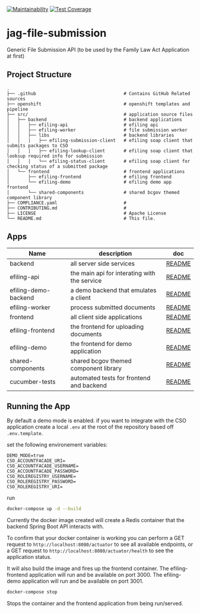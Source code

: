 [![Maintainability](https://api.codeclimate.com/v1/badges/4078a74ee2bb4d400fd9/maintainability)](https://codeclimate.com/github/bcgov/jag-file-submission/maintainability) [![Test Coverage](https://api.codeclimate.com/v1/badges/4078a74ee2bb4d400fd9/test_coverage)](https://codeclimate.com/github/bcgov/jag-file-submission/test_coverage)

# jag-file-submission

Generic File Submission API (to be used by the Family Law Act Application at first)

## Project Structure

    .
    ├── .github                                 # Contains GitHub Related sources
    ├── openshift                               # openshift templates and pipeline
    ├── src/                                    # application source files
    │   ├── backend                             # backend applications
    │   │   ├── efiling-api                     # efiling api
    │   │   ├── efiling-worker                  # file submission worker
    │   │   ├── libs                            # backend libraries
    │   │   |   ├── efiling-submission-client   # efiling soap client that submits packages to CSO
    │   │   |   ├── efiling-lookup-client       # efiling soap client that looksup required info for submission
    │   │   |   └── efiling-status-client       # efiling soap client for checking status of a submitted package
    │   └── frontend                            # frontend applications
    │       ├── efiling-frontend                # efiling frontend
    │       └── efiling-demo                    # efiling demo app frontend
    │       └── shared-components               # shared bcgov themed component library
    ├── COMPLIANCE.yaml                         #
    ├── CONTRIBUTING.md                         #
    ├── LICENSE                                 # Apache License
    └── README.md                               # This file.

## Apps

| Name | description | doc |
| ---- | ----------- | --- |
| backend | all server side services | [README](src/backend/README.md) |
| efiling-api | the main api for interating with the service | [README](src/backend/efiling-api/README.md) |
| efiling-demo-backend | a demo backend that emulates a client | [README](src/backend/efiling-backend-demo/README.md) |
| efiling-worker | process submitted documents | [README](src/backend/efiling-worker/README.md) |
| frontend | all client side applications | [README](src/frontend/README.md) |
| efiling-frontend | the frontend for uploading documents | [README](src/frontend/efiling-frontend/README.md) |
| efiling-demo | the frontend for demo application | [README](src/frontend/efiling-demo/README.md) |
| shared-components | shared bcgov themed component library | [README](src/frontend/shared-components/README.md) |
| cucumber-tests | automated tests for frontend and backend | [README](tests/README.md) |

## Running the App

By default a demo mode is enabled. 
if you want to integrate with the CSO application create a local `.env` at the root of the repository based off `.env.template`.

set the following environement variables:

```
DEMO_MODE=true
CSO_ACCOUNTFACADE_URI=
CSO_ACCOUNTFACADE_USERNAME=
CSO_ACCOUNTFACADE_PASSWORD=
CSO_ROLEREGISTRY_USERNAME=
CSO_ROLEREGISTRY_PASSWORD=
CSO_ROLEREGISTRY_URI=
```

run

```bash
docker-compose up -d --build
```

Currently the docker image created will create a Redis container that the backend Spring Boot API interacts with.

To confirm that your docker container is working you can perform a GET request to `http://localhost:8080/actuator` to see all available endpoints, or a GET request to `http://localhost:8080/actuator/health` to see the application status.

It will also build the image and fires up the frontend container. The efiling-frontend application will run and be available on port 3000. The efiling-demo application will run and be available on port 3001.

```bash
docker-compose stop
```

Stops the container and the frontend application from being run/served.
